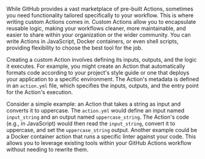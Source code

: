 While GitHub provides a vast marketplace of pre-built Actions, sometimes you need functionality tailored specifically to your workflow. This is where writing custom Actions comes in. Custom Actions allow you to encapsulate reusable logic, making your workflows cleaner, more maintainable, and easier to share within your organization or the wider community. You can write Actions in JavaScript, Docker containers, or even shell scripts, providing flexibility to choose the best tool for the job.

Creating a custom Action involves defining its inputs, outputs, and the logic it executes. For example, you might create an Action that automatically formats code according to your project's style guide or one that deploys your application to a specific environment. The Action's metadata is defined in an `action.yml` file, which specifies the inputs, outputs, and the entry point for the Action's execution.

Consider a simple example: an Action that takes a string as input and converts it to uppercase. The `action.yml` would define an input named `input_string` and an output named `uppercase_string`. The Action's code (e.g., in JavaScript) would then read the `input_string`, convert it to uppercase, and set the `uppercase_string` output. Another example could be a Docker container action that runs a specific linter against your code. This allows you to leverage existing tools within your GitHub Actions workflow without needing to rewrite them.